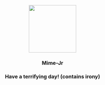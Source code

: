 <p align="center">
    <img src="https://raw.githubusercontent.com/PokeAPI/sprites/master/sprites/pokemon/439.png" width="150" height="150">
</p>
<h3 align="center"> <b>Mime-Jr</b></h3>
<h3 align="center">Have a terrifying day! (contains irony)</h3>
